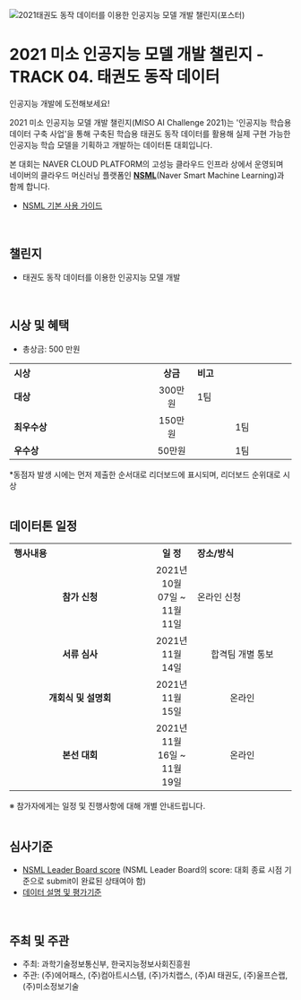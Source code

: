 ![2021태권도 동작 데이터를 이용한 인공지능 모델 개발 챌린지(포스터)](https://user-images.githubusercontent.com/92664643/139574187-ead7711f-2e5c-42d5-af66-3b4b6abfe72c.jpg)


# 2021 미소 인공지능 모델 개발 챌린지 - TRACK 04. 태권도 동작 데이터
인공지능 개발에 도전해보세요! <p>

 
2021 미소 인공지능 모델 개발 챌린지(MISO AI Challenge 2021)는 '인공지능 학습용 데이터 구축 사업'을 통해 구축된 학습용 태권도 동작 데이터를 활용해 실제 구현 가능한 인공지능 학습 모델을 기획하고 개발하는 데이터톤 대회입니다. <p>
본 대회는 NAVER CLOUD PLATFORM의 고성능 클라우드 인프라 상에서 운영되며 네이버의 클라우드 머신러닝 플랫폼인 <strong>[NSML](https://ai.nsml.navercorp.com/intro)</strong>(Naver Smart Machine Learning)과 함께 합니다. 
<br>  

- [NSML 기본 사용 가이드](https://n-clair.github.io/ai-docs/_build/html/ko_KR/index.html)
 
<br>
 
## 챌린지
- 태권도 동작 데이터를 이용한 인공지능 모델 개발

<br> 
 
## 시상 및 혜택
- 총상금: 500 만원<br>

<table class="tbl_prize">
  <tr>
    <th style="text-align:left;width:50%">시상</th>
    <th style="text-align:center;width:15%">상금</th>
        <th style="text-align:left;width:35%">비고</th>
  </tr>
  <tr>
    <td>
      <strong>대상</strong><br>
    </td>
    <td align=center> 300만원 </td>
    <td> 1팀 </td>
  </tr>
    <tr>
    <td>
      <strong>최우수상</strong><br>
    </td>
    <td style="text-align:center"> 150만원</td>
        <td align=center> 1팀 </td>
   </tr>
      <tr>
    <td>
      <strong>우수상</strong><br>
    </td>
    <td style="text-align:center">50만원</td>
        <td align=center> 1팀 </td>
   </tr>

</table>
*동점자 발생 시에는 먼저 제출한 순서대로 리더보드에 표시되며, 리더보드 순위대로 시상


<br>
<br>

## 데이터톤 일정
<table class="tbl_schedule">
  <tr>
    <th style="text-align:left;width:50%">행사내용</th>
    <th style="text-align:center;width:15%">일 정</th>
        <th style="text-align:left;width:35%">장소/방식</th>
  </tr>
  <tr>
        <td align=center>
      <strong>참가 신청</strong><br>
    </td>
    <td style="text-align:center"> 2021년 10월 07일 ~ 11월 11일</td>
    <td> 온라인 신청</td>
  </tr>
    <tr>
        <td align=center>
      <strong>서류 심사</strong><br>
    </td>
    <td style="text-align:center">2021년 11월 14일</td>
        <td align=center> 합격팀 개별 통보
    </td>
   </tr>
     <tr>
          <td align=center><strong>개회식 및 설명회</strong><br>
    </td>
    <td style="text-align:center">2021년 11월 15일</td>
        <td align=center> 온라인
    </td>
   </tr>
     <tr>
    <td align=center>
      <strong>본선 대회</strong><br>
    </td>
    <td style="text-align:center">2021년 11월 16일 ~ 11월 19일</td>
 <td align=center> 온라인
    </td>
   </tr>
</table>
※ 참가자에게는 일정 및 진행사항에 대해 개별 안내드립니다.<br>

<br>

## 심사기준
- [NSML Leader Board score](https://ai.nsml.navercorp.com/ranking)
(NSML Leader Board의 score: 대회 종료 시점 기준으로 submit이 완료된 상태여야 함)
- [데이터 설명 및 평가기준](https://github.com/DatathonInfo/MISOChallenge-taekwondo/blob/main/%5BMISOChallenge2021%5D%20Track%204.%20%ED%83%9C%EA%B6%8C%EB%8F%84%20%EB%8F%99%EC%9E%91%20%EB%8D%B0%EC%9D%B4%ED%84%B0%20%EC%84%A4%EB%AA%85%EC%84%9C_.pdf.pdf)
<br>

## 주최 및 주관
- 주최: 과학기술정보통신부, 한국지능정보사회진흥원
- 주관: (주)에어패스, (주)컴아트시스템, (주)가치랩스, (주)AI 태권도, (주)울프슨랩, (주)미소정보기술
